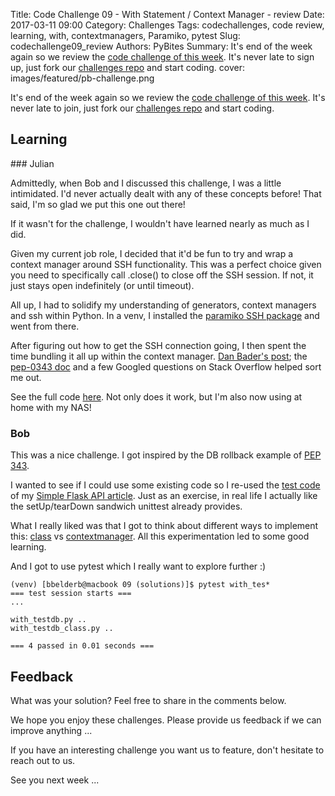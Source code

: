 Title: Code Challenge 09 - With Statement / Context Manager - review
Date: 2017-03-11 09:00
Category: Challenges
Tags: codechallenges, code review, learning, with, contextmanagers, Paramiko, pytest
Slug: codechallenge09_review
Authors: PyBites
Summary: It's end of the week again so we review the [code challenge of this week](http://pybit.es/codechallenge09.html). It's never late to sign up, just fork our [challenges repo](https://github.com/pybites/challenges) and start coding.
cover: images/featured/pb-challenge.png

It's end of the week again so we review the [code challenge of this week](http://pybit.es/codechallenge09.html). It's never late to join, just fork our [challenges repo](https://github.com/pybites/challenges) and start coding.

## Learning

### Julian

Admittedly, when Bob and I discussed this challenge, I was a little intimidated. I'd never actually dealt with any of these concepts before! That said, I'm so glad we put this one out there!

If it wasn't for the challenge, I wouldn't have learned nearly as much as I did.

Given my current job role, I decided that it'd be fun to try and wrap a context manager around SSH functionality. This was a perfect choice given you need to specifically call .close() to close off the SSH session. If not, it just stays open indefinitely (or until timeout).

All up, I had to solidify my understanding of generators, context managers and ssh within Python.
In a venv, I installed the [paramiko SSH package](http://www.paramiko.org/) and went from there.

After figuring out how to get the SSH connection going, I then spent the time bundling it all up within the context manager. [Dan Bader's post](https://dbader.org/blog/python-context-managers-and-with-statement); the [pep-0343 doc](https://www.python.org/dev/peps/pep-0343/) and a few Googled questions on Stack Overflow helped sort me out.

See the full code [here](https://github.com/pybites/challenges/blob/solutions/09/with_ssh.py). Not only does it work, but I'm also now using at home with my NAS!

### Bob

This was a nice challenge. I got inspired by the DB rollback example of [PEP 343](https://www.python.org/dev/peps/pep-0343/). 

I wanted to see if I could use some existing code so I re-used the [test code](https://github.com/pybites/blog_code/blob/master/flaskapi/test_app.py) of my [Simple Flask API article](http://pybit.es/simple-flask-api.html). Just as an exercise, in real life I actually like the setUp/tearDown sandwich unittest already provides. 

What I really liked was that I got to think about different ways to implement this: [class](https://github.com/pybites/challenges/blob/solutions/09/with_testdb_class.py) vs [contextmanager](https://github.com/pybites/challenges/blob/solutions/09/with_testdb.py). All this experimentation led to some good learning.

And I got to use pytest which I really want to explore further :)

	(venv) [bbelderb@macbook 09 (solutions)]$ pytest with_tes*
	=== test session starts ===
	...

	with_testdb.py ..
	with_testdb_class.py ..

	=== 4 passed in 0.01 seconds ===

## Feedback

What was your solution? Feel free to share in the comments below.

We hope you enjoy these challenges. Please provide us feedback if we can improve anything ...

If you have an interesting challenge you want us to feature, don't hesitate to reach out to us.

See you next week ...
